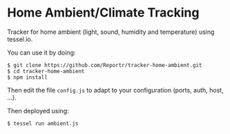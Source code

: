 Home Ambient/Climate Tracking
====================

Tracker for home ambient (light, sound, humidity and temperature) using tessel.io.

You can use it by doing:

```
$ git clone https://github.com/Reportr/tracker-home-ambient.git
$ cd tracker-home-ambient
$ npm install
```

Then edit the file `config.js` to adapt to your configuration (ports, auth, host, ...).

Then deployed using:

```
$ tessel run ambient.js
```
